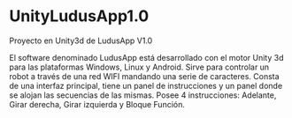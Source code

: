 # UnityLudusApp1.0
Proyecto en Unity3d de LudusApp V1.0

El software denominado LudusApp está desarrollado con el motor Unity 3d para las plataformas Windows, Linux y Android. Sirve para controlar un robot a través de una red WIFI mandando una serie de caracteres. Consta de una interfaz principal, tiene un panel de instrucciones y un panel donde se alojan las secuencias de las mismas. Posee 4 instrucciones: Adelante, Girar derecha, Girar izquierda y Bloque Función.
